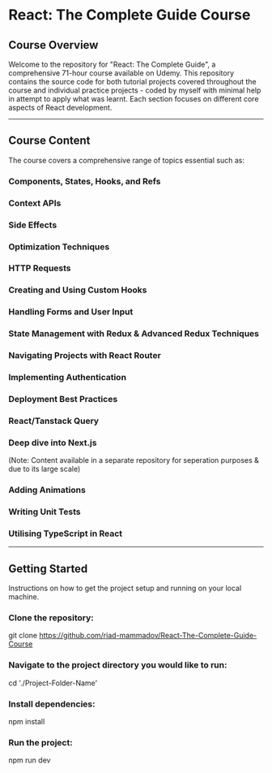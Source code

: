 # React: The Complete Guide Course

## Course Overview
Welcome to the repository for "React: The Complete Guide", a comprehensive 71-hour course available on Udemy. This repository contains the source code for both tutorial projects covered throughout the course and individual practice projects - coded by myself with minimal help in attempt to apply what was learnt. Each section focuses on different core aspects of React development.

---------------------------------------

## Course Content
The course covers a comprehensive range of topics essential such as:

### Components, States, Hooks, and Refs

### Context APIs

### Side Effects

### Optimization Techniques

### HTTP Requests

### Creating and Using Custom Hooks

### Handling Forms and User Input

### State Management with Redux & Advanced Redux Techniques

### Navigating Projects with React Router

### Implementing Authentication

### Deployment Best Practices

### React/Tanstack Query

### Deep dive into Next.js
(Note: Content available in a separate repository for seperation purposes & due to its large scale)

### Adding Animations

### Writing Unit Tests

### Utilising TypeScript in React

---------------------------------------

## Getting Started
Instructions on how to get the project setup and running on your local machine.

### Clone the repository:
git clone https://github.com/riad-mammadov/React-The-Complete-Guide-Course

### Navigate to the project directory you would like to run:
cd './Project-Folder-Name'

### Install dependencies:
npm install

### Run the project:
npm run dev
